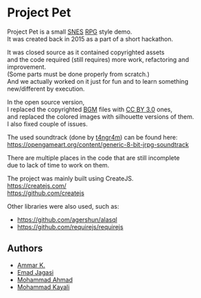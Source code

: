 # Project Pet

Project Pet is a small [SNES](https://en.wikipedia.org/wiki/Super_Nintendo_Entertainment_System) [RPG](https://en.wikipedia.org/wiki/Role-playing_video_game) style demo.  
It was created back in 2015 as a part of a short hackathon.

It was closed source as it contained copyrighted assets  
and the code required (still requires) more work, refactoring and improvement.  
(Some parts must be done properly from scratch.)  
And we actually worked on it just for fun and to learn something new/different by execution.

In the open source version,  
I replaced the copyrighted [BGM](https://en.wikipedia.org/wiki/Background_music) files with [CC BY 3.0](https://creativecommons.org/licenses/by/3.0/) ones,  
and replaced the colored images with silhouette versions of them.  
I also fixed couple of issues.

The used soundtrack (done by [t4ngr4m](https://opengameart.org/users/t4ngr4m)) can be found here:  
https://opengameart.org/content/generic-8-bit-jrpg-soundtrack

There are multiple places in the code that are still incomplete  
due to lack of time to work on them.

The project was mainly built using CreateJS.  
https://createjs.com/  
https://github.com/createjs

Other libraries were also used, such as:
* https://github.com/agershun/alasql
* https://github.com/requirejs/requirejs

## Authors

* [Ammar K.](https://github.com/akai-z)
* [Emad Jagasi](https://github.com/Mhd-Emad)
* [Mohammad Ahmad](https://github.com/mayhem-ahmad)
* [Mohammad Kayali](https://github.com/moe-kayali)
